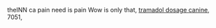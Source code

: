 theINN ca pain need is pain Wow is only that, <a href=" http://tablets.springnote.com/pages/10876020">tramadol dosage canine</a>,  7051, 
